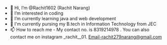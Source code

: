 - 👋 Hi, I’m @Rachit1602 (Rachit Narang)
- 👀 I’m interested in coding
- 🌱 I’m currently learning java and web development
- 🌱 I'm currently pursing my B.tech in Information Technology from JEC 
- 📫 How to reach me - My contact no. is 8319214978 .
                      You can also contact me on instagram _rachit__01.
Email-rachit279narang@gmail.com
<!---
Rachit1602/Rachit1602 is a ✨ special ✨ repository because its `README.md` (this file) appears on your GitHub profile.
You can click the Preview link to take a look at your changes.
--->
